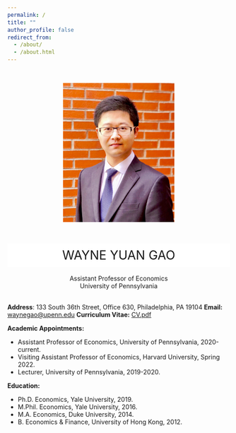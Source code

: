 ```yaml
---
permalink: /
title: ""
author_profile: false
redirect_from: 
  - /about/
  - /about.html
---
```


<p>&nbsp;</p>
<div style="text-align: center;">
  <img src="images/BrickLargeS.jpg" alt="Profile Image" style="width:50%;">
</div>
<p>&nbsp;</p>

<style>
  .sticky-header {
    position: -webkit-sticky;
    position: sticky;
    top: 0;
    background-color: white;
    padding: 10px;
    font-size: 2em;
    text-align: center;
    z-index: 1000;
  }
</style>

<div class="sticky-header">
  WAYNE YUAN GAO
</div>

</br>

<div style="text-align: center;">
  Assistant Professor of Economics<br>
  University of Pennsylvania<br>
  
</div>

</br>

**Address**: 133 South 36th Street, Office 630, Philadelphia, PA 19104
**Email:** [waynegao@upenn.edu](mailto:waynegao@upenn.edu)
**Curriculum Vitae:** [CV.pdf](files/GaoWayne_CV250210.pdf)

**Academic Appointments:**
* Assistant Professor of Economics, University of Pennsylvania, 2020-current.
* Visiting Assistant Professor of Economics, Harvard University, Spring 2022.
* Lecturer, University of Pennsylvania, 2019-2020.

**Education:**
* Ph.D. Economics, Yale University, 2019.​
* M.Phil. Economics, Yale University, 2016.
* M.A. Economics, Duke University, 2014.
* B. Economics & Finance, University of Hong Kong, 2012.
